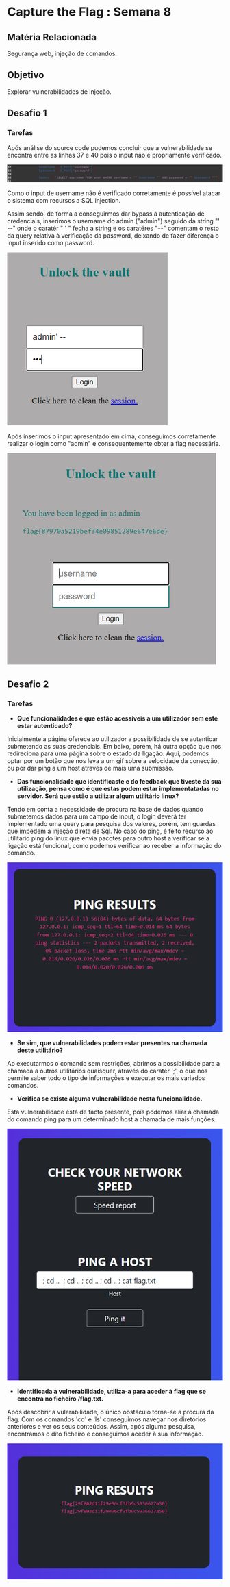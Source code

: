 # **Capture the Flag : Semana 8**

## **Matéria Relacionada**

Segurança web, injeção de comandos.

## **Objetivo**

Explorar vulnerabilidades de injeção.

## **Desafio 1**


### **Tarefas**

Após análise do source code pudemos concluir que a vulnerabilidade se encontra entre as linhas 37 e 40 pois o input não é propriamente verificado.

![](images/ctf8def1c.png)

Como o input de username não é verificado corretamente é possível atacar o sistema com recursos a SQL injection.

Assim sendo, de forma a conseguirmos dar bypass à autenticação de credenciais, inserimos o username do admin ("admin") seguido da string "' --" onde o caratér " ' " fecha a string e os caratéres "--" comentam o resto da query relativa à verificação da password, deixando de fazer diferença o input inserido como password.

![](images/ctf8def1a.png)

Após inserimos o input apresentado em cima, conseguimos corretamente realizar o login como "admin" e consequentemente obter a flag necessária.

![](images/ctf8def1b.png)



## **Desafio 2**

### **Tarefas**


- **Que funcionalidades é que estão acessiveis a um utilizador sem este estar autenticado?**

Inicialmente a página oferece ao utilizador a possibilidade de se autenticar submetendo as suas credenciais. Em baixo, porém, há outra opção que nos redireciona para uma página sobre o estado da ligação. Aqui, podemos optar por um botão que nos leva a um gif sobre a velocidade da conecção, ou por dar ping a um host através de mais uma submissão.

- **Das funcionalidade que identificaste e do feedback que tiveste da sua utilização, pensa como é que estas podem estar implementatadas no servidor. Será que estão a utilizar algum utilitário linux?**

Tendo em conta a necessidade de procura na base de dados quando submetemos dados para um campo de input, o login deverá ter implementado uma query para pesquisa dos valores, porém, tem guardas que impedem a injeção direta de Sql. No caso do ping, é feito recurso ao utilitário ping do linux que envia pacotes para outro host a verificar se a ligação está funcional, como podemos verificar ao receber a informação do comando.

![](images/CTF8_ping.png)

- **Se sim, que vulnerabilidades podem estar presentes na chamada deste utilitário?**

Ao executarmos o comando sem restrições, abrimos a possibilidade para a chamada a outros utilitários quaisquer, através do carater ';', o que nos permite saber todo o tipo de informações e executar os mais variados comandos.

- **Verifica se existe alguma vulnerabilidade nesta funcionalidade.**

Esta vulnerabilidade está de facto presente, pois podemos aliar à chamada do comando ping para um determinado host a chamada de mais funções.

![](images/CTF8_command.png)

- **Identificada a vulnerabilidade, utiliza-a para aceder à flag que se encontra no ficheiro /flag.txt.**

Após descobrir a vulerabilidade, o único obstáculo torna-se a procura da flag. Com os comandos 'cd' e 'ls' conseguimos navegar nos diretórios anteriores e ver os seus conteúdos. Assim, após alguma pesquisa, encontramos o dito ficheiro e conseguimos aceder à sua informação.

![](images/CTF8_flag.png)